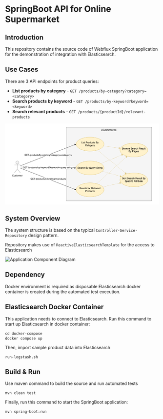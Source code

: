# SpringBoot API for Online Supermarket

## Introduction
This repository contains the source code of Webflux SpringBoot application for the demonstration of integration with Elasticsearch.

## Use Cases
There are 3 API endpoints for product queries:
* **List products by category** - `GET /products/by-category?category=<category>`
* **Search products by keyword** - `GET /products/by-keyword?keyword=<keyword>`
* **Search relevant products** - `GET /products/{productId}/relevant-products`

![Use Case Diagram](https://github.com/gavinklfong/spring-online-supermarket/blob/main/blob/Use_Case.png?raw=true)

## System Overview

The system structure is based on the typical `Controller-Service-Repository` design pattern.

Repository makes use of `ReactiveElasticsearchTemplate` for the access to Elasticsearch

![Application Component Diagram](https://github.com/gavinklfong/spring-online-supermarket/blob/main/blob/System_Overivew.png?raw=true)

## Dependency

Docker environment is required as disposable Elasticsearch docker container is created during the automated test execution.

## Elasticsearch Docker Container

This application needs to connect to Elasticsearch. Run this command to start up Elasticsearch in docker container:

```
cd docker-compose
docker compose up
```

Then, import sample product data into Elasticsearch

```
run-logstash.sh
```

## Build & Run

Use maven command to build the source and run automated tests

```
mvn clean test
```

Finally, run this command to start the SpringBoot application:

```
mvn spring-boot:run
```
